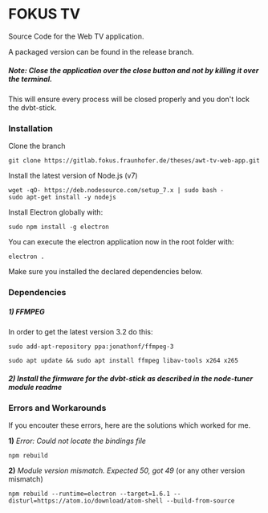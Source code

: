# FOKUS TV

Source Code for the Web TV application. 

A packaged version can be found in the release branch.

##### Note: Close the application over the close button and not by killing it over the terminal. 
This will ensure every process will be closed properly and you don't lock the dvbt-stick.

### Installation

Clone the branch

    git clone https://gitlab.fokus.fraunhofer.de/theses/awt-tv-web-app.git
    
Install the latest version of Node.js (v7)

    wget -qO- https://deb.nodesource.com/setup_7.x | sudo bash -
    sudo apt-get install -y nodejs


Install Electron globally with:

    sudo npm install -g electron

You can execute the electron application now in the root folder with:

    electron .
    
Make sure you installed the declared dependencies below.
    
### Dependencies

##### 1) FFMPEG
    
In order to get the latest version 3.2  do this:

    sudo add-apt-repository ppa:jonathonf/ffmpeg-3
    
    sudo apt update && sudo apt install ffmpeg libav-tools x264 x265

##### 2) Install the firmware for the dvbt-stick as described in the node-tuner module readme

### Errors and Workarounds

If you encouter these errors, here are the solutions which worked for me.

**1)** *Error: Could not locate the bindings file*

    npm rebuild

**2)** *Module version mismatch. Expected 50, got 49* (or any other version mismatch)

    npm rebuild --runtime=electron --target=1.6.1 --disturl=https://atom.io/download/atom-shell --build-from-source

